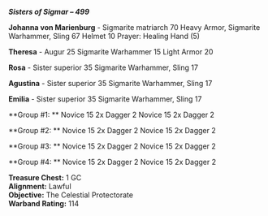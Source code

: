 ***Sisters of Sigmar – 499***	

**Johanna von Marienburg** - Sigmarite matriarch	70
Heavy Armor, Sigmarite Warhammer, Sling	67
Helmet	10
Prayer: Healing Hand (5)
	
**Theresa** - Augur	25
Sigmarite Warhammer	15
Light Armor	20

**Rosa** - Sister superior	35
Sigmarite Warhammer, Sling	17

**Agustina** - Sister superior	35
Sigmarite Warhammer, Sling	17

**Emilia** - Sister superior	35
Sigmarite Warhammer, Sling	17
		
**Group #1: **
Novice	15
2x Dagger 2
Novice	15
2x Dagger 2

**Group #2: **
Novice	15
2x Dagger 2
Novice	15
2x Dagger 2

**Group #3: **
Novice	15
2x Dagger 2
Novice	15
2x Dagger 2

**Group #4: **
Novice	15
2x Dagger 2
Novice	15
2x Dagger 2

**Treasure Chest:** 1 GC  
**Alignment:** Lawful  
**Objective:** The Celestial Protectorate  
**Warband Rating:** 114
